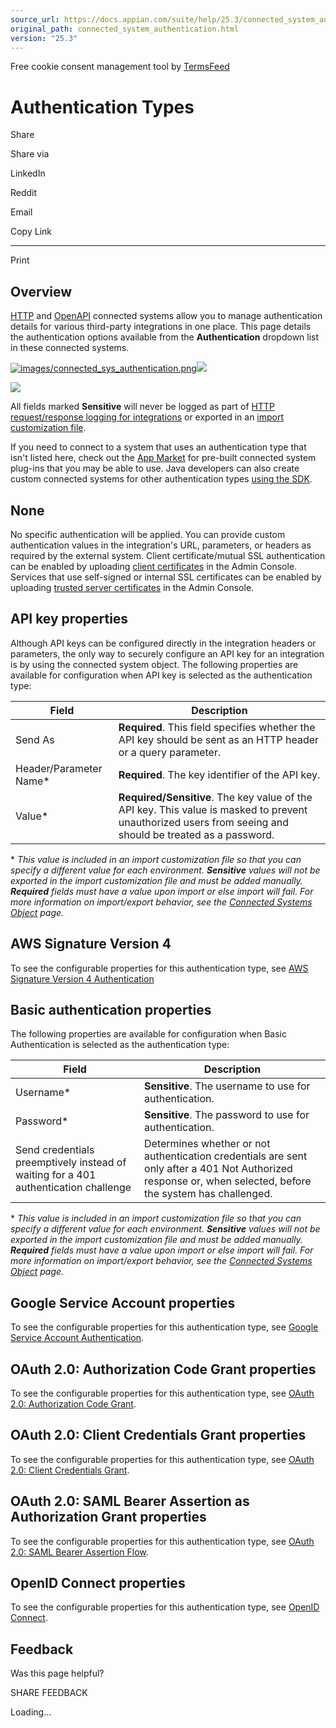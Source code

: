 ```yaml
---
source_url: https://docs.appian.com/suite/help/25.3/connected_system_authentication.html
original_path: connected_system_authentication.html
version: "25.3"
---
```


Free cookie consent management tool by [TermsFeed](https://www.termsfeed.com/)

# Authentication Types

Share

Share via

LinkedIn

Reddit

Email

Copy Link

* * *

Print

## Overview

[HTTP](http-connected-system.html) and [OpenAPI](openapi-connected-system.html) connected systems allow you to manage authentication details for various third-party integrations in one place. This page details the authentication options available from the **Authentication** dropdown list in these connected systems.

[![images/connected_sys_authentication.png](images/connected_sys_authentication.png)![](/suite/help/25.3/images/rn/zoom_magnify_center.png)](#img354)

[![](images/connected_sys_authentication.png)](#_)

All fields marked **Sensitive** will never be logged as part of [HTTP request/response logging for integrations](Integration_Object.html#prodlink-logging) or exported in an [import customization file](Managing_Import_Customization_Files.html).

If you need to connect to a system that uses an authentication type that isn't listed here, check out the [App Market](https://community.appian.com/b/appmarket?tags=Connected%20System%20Plug-in%2C) for pre-built connected system plug-ins that you may be able to use. Java developers can also create custom connected systems for other authentication types [using the SDK](connected-system-plug-in-landing.html).

## None

No specific authentication will be applied. You can provide custom authentication values in the integration's URL, parameters, or headers as required by the external system. Client certificate/mutual SSL authentication can be enabled by uploading [client certificates](Appian_Administration_Console.html#client-certificates) in the Admin Console. Services that use self-signed or internal SSL certificates can be enabled by uploading [trusted server certificates](Appian_Administration_Console.html#trusted-server-certificates) in the Admin Console.

## API key properties

Although API keys can be configured directly in the integration headers or parameters, the only way to securely configure an API key for an integration is by using the connected system object. The following properties are available for configuration when API key is selected as the authentication type:

| Field | Description |
| --- | --- |
| Send As | **Required**. This field specifies whether the API key should be sent as an HTTP header or a query parameter. |
| Header/Parameter Name\* | **Required**. The key identifier of the API key. |
| Value\* | **Required/Sensitive**. The key value of the API key. This value is masked to prevent unauthorized users from seeing and should be treated as a password. |

\* _This value is included in an import customization file so that you can specify a different value for each environment. **Sensitive** values will not be exported in the import customization file and must be added manually. **Required** fields must have a value upon import or else import will fail. For more information on import/export behavior, see the [Connected Systems Object](Connected_System_Object.html#import-customization-file) page._

## AWS Signature Version 4

To see the configurable properties for this authentication type, see [AWS Signature Version 4 Authentication](aws_signaturev4_authentication.html)

## Basic authentication properties

The following properties are available for configuration when Basic Authentication is selected as the authentication type:

| Field | Description |
| --- | --- |
| Username\* | **Sensitive**. The username to use for authentication. |
| Password\* | **Sensitive**. The password to use for authentication. |
| Send credentials preemptively instead of waiting for a 401 authentication challenge | Determines whether or not authentication credentials are sent only after a 401 Not Authorized response or, when selected, before the system has challenged. |

\* _This value is included in an import customization file so that you can specify a different value for each environment. **Sensitive** values will not be exported in the import customization file and must be added manually. **Required** fields must have a value upon import or else import will fail. For more information on import/export behavior, see the [Connected Systems Object](Connected_System_Object.html#import-customization-file) page._

## Google Service Account properties

To see the configurable properties for this authentication type, see [Google Service Account Authentication](google_service_account_authentication.html).

## OAuth 2.0: Authorization Code Grant properties

To see the configurable properties for this authentication type, see [OAuth 2.0: Authorization Code Grant](Oauth_connected_system.html).

## OAuth 2.0: Client Credentials Grant properties

To see the configurable properties for this authentication type, see [OAuth 2.0: Client Credentials Grant](oauth_client_credentials.html).

## OAuth 2.0: SAML Bearer Assertion as Authorization Grant properties

To see the configurable properties for this authentication type, see [OAuth 2.0: SAML Bearer Assertion Flow](oauth_saml_bearer_assertion_flow.html).

## OpenID Connect properties

To see the configurable properties for this authentication type, see [OpenID Connect](OpenID_Connect.html).

## Feedback

Was this page helpful?

SHARE FEEDBACK

Loading...